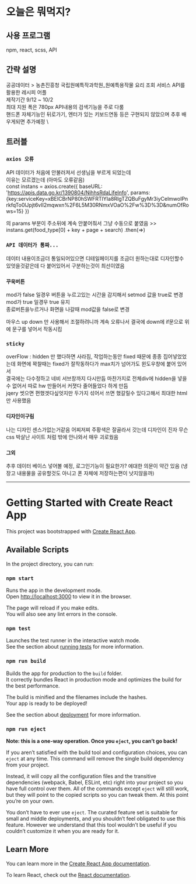 # 오늘은 뭐먹지?

## 사용 프로그램
npm, react, scss, API

## 간략 설명

공공데이터 > 농촌진흥청 국립원예특작과학원_원예특용작물 요리 조회 서비스 API를 활용한 레시피 어플\
제작기간  9/12 ~ 10/2\
최대 지원 폭은 780px  API내용의 검색기능을 주로 다룸\
핸드폰 자체기능인 뒤로가기, 엔터가 있는 키보드연동 등은 구현되지 않았으며 추후 배우게되면 추가예정 \

## 트러블

### `axios 오류`
API 데이터가 처음에 안불러져서 선생님을 부르게 되었는데\
이유는 모르겠는데 (아마도 오류같음)\
  const instans = axios.create({
    baseURL: 'https://apis.data.go.kr/1390804/NihhsRdaLifeInfo',
    params:{key:serviceKey=xBEICBrNP80hSWFRTlYIa8RIgTZQBuFgyMr3iyCelmwoIPnrkfqTo0lJpjt6vII2mqwxn%2F6L5M30RNmxVOaO%2Fw%3D%3D&numOfRows=15}
  })

  의 params 부분이 주소뒤에 계속 안붙어줘서 그냥 수동으로 붙였음  >> instans.get(food_type[0] + key + page + search)
                                                                .then(=>)

### `API 데이터가 통짜...`
데이터 내용이조금더 통일되어있으면 디테일페이지를 조금더 원하는대로 디자인할수 있엇을것같은데 다 붙어있어서 구분하는것이 최선이였음


### `꾸욱버튼`
mod가 false 일경우 버튼을 누르고있는 시간을 감지해서 setmod 값을 true로 변경\
mod가 true 일경우 true 유지\
종료버튼을누르거나 화면을 나갈때 mod값을 false로 변경

마우스 up down 만 사용해서 조절하려니까 계속 오류나서 결국에 down에 if문으로 위에 문구를 넣어서 작동시킴


### `sticky`
overFlow : hidden 만 했다하면 사라짐, 작업하는동안 fixed 때문에 종종 집어넣었었는데 화면에 꽉찰때는 fixed가 잘작동하다가 max치가 넘어가도 윈도우창에 붙어 있어서\
결국에는 다수정하고 네비 서브창까지 다시만듬 마찬가지로 전체div에 hidden을 넣을수 없어서 따로 hw 만들어서 커졋다 줄어들었다 하게 만듬\
jqery 썻으면 편했겟다싶엇지만 두가지 섞어서 쓰면 했갈릴수 있다고해서 최대한 html만 사용했음
 

### `디자인이구림`
나는 디자인 센스가없는거같음 어찌저찌 주황색은 잘골라서 갓는데 디자인이 진자 무슨 css 박살난 사이트 처럼 밖에 안나와서 매우 괴로웠음


### `그외`
추후 데이터 베이스 넣어볼 예정, 로그인기능이 필요한가? 에대한 의문이 약간 있음 (냉장고 내용물을 공유할것도 아니고 폰 자체에 저장하는편이 낫지않을까) 

<hr>

# Getting Started with Create React App

This project was bootstrapped with [Create React App](https://github.com/facebook/create-react-app).

## Available Scripts

In the project directory, you can run:

### `npm start`

Runs the app in the development mode.\
Open [http://localhost:3000](http://localhost:3000) to view it in the browser.

The page will reload if you make edits.\
You will also see any lint errors in the console.

### `npm test`

Launches the test runner in the interactive watch mode.\
See the section about [running tests](https://facebook.github.io/create-react-app/docs/running-tests) for more information.

### `npm run build`

Builds the app for production to the `build` folder.\
It correctly bundles React in production mode and optimizes the build for the best performance.

The build is minified and the filenames include the hashes.\
Your app is ready to be deployed!

See the section about [deployment](https://facebook.github.io/create-react-app/docs/deployment) for more information.

### `npm run eject`

**Note: this is a one-way operation. Once you `eject`, you can’t go back!**

If you aren’t satisfied with the build tool and configuration choices, you can `eject` at any time. This command will remove the single build dependency from your project.

Instead, it will copy all the configuration files and the transitive dependencies (webpack, Babel, ESLint, etc) right into your project so you have full control over them. All of the commands except `eject` will still work, but they will point to the copied scripts so you can tweak them. At this point you’re on your own.

You don’t have to ever use `eject`. The curated feature set is suitable for small and middle deployments, and you shouldn’t feel obligated to use this feature. However we understand that this tool wouldn’t be useful if you couldn’t customize it when you are ready for it.

## Learn More

You can learn more in the [Create React App documentation](https://facebook.github.io/create-react-app/docs/getting-started).

To learn React, check out the [React documentation](https://reactjs.org/).
